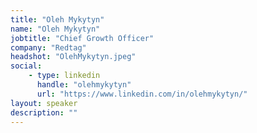 ```yaml
---
title: "Oleh Mykytyn"
name: "Oleh Mykytyn"
jobtitle: "Chief Growth Officer"
company: "Redtag"
headshot: "OlehMykytyn.jpeg"
social:
    - type: linkedin
      handle: "olehmykytyn"
      url: "https://www.linkedin.com/in/olehmykytyn/"
layout: speaker
description: ""
---
```


